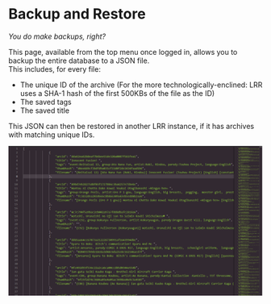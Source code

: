 # Backup and Restore

_You do make backups, right?_

This page, available from the top menu once logged in, allows you to backup the entire database to a JSON file.  
This includes, for every file:

* The unique ID of the archive \(For the more technologically-enclined: LRR uses a SHA-1 hash of the first 500KBs of the file as the ID\)
* The saved tags 
* The saved title 

This JSON can then be restored in another LRR instance, if it has archives with matching unique IDs.

![Average backup.json](../../.gitbook/assets/backup.png)

